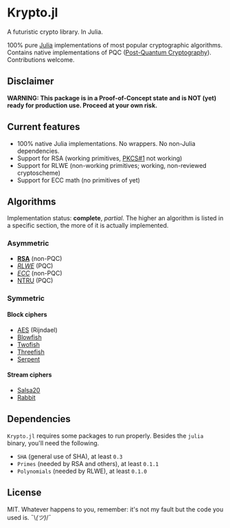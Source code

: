 Krypto.jl
=========
A futuristic crypto library. In Julia.

100% pure [Julia](https://github.com/JuliaLang/julia) implementations of most popular cryptographic algorithms. Contains native implementations of PQC ([Post-Quantum Cryptography](https://en.wikipedia.org/wiki/Post-quantum_cryptography)). Contributions welcome.

## Disclaimer
**WARNING: This package is in a Proof-of-Concept state and is NOT (yet) ready for production use. Proceed at your own risk.**

## Current features
- 100% native Julia implementations. No wrappers. No non-Julia dependencies.
- Support for RSA (working primitives, [PKCS#1](https://en.wikipedia.org/wiki/PKCS_1) not working)
- Support for RLWE (non-working primitives; working, non-reviewed cryptoscheme)
- Support for ECC math (no primitives of yet)

## Algorithms
Implementation status: **complete**, *partial*. The higher an algorithm is listed in a specific section, the more of it is actually implemented.

### Asymmetric
- [**RSA**](https://en.wikipedia.org/wiki/RSA_(cryptosystem)) (non-PQC)
- [*RLWE*](https://en.wikipedia.org/wiki/Ring_Learning_with_Errors) (PQC)
- [*ECC*](https://en.wikipedia.org/wiki/Elliptic_curve_cryptography) (non-PQC)
- [NTRU](https://en.wikipedia.org/wiki/NTRU) (PQC)

### Symmetric
#### Block ciphers
- [AES](https://en.wikipedia.org/wiki/Advanced_Encryption_Standard) (Rijndael)
- [Blowfish](https://en.wikipedia.org/wiki/Blowfish_(cipher))
- [Twofish](https://en.wikipedia.org/wiki/Twofish)
- [Threefish](https://en.wikipedia.org/wiki/Threefish)
- [Serpent](https://en.wikipedia.org/wiki/Serpent_(cipher))

#### Stream ciphers
- [Salsa20](https://en.wikipedia.org/wiki/Salsa20)
- [Rabbit](https://en.wikipedia.org/wiki/Rabbit_(cipher))

## Dependencies
`Krypto.jl` requires some packages to run properly. Besides the `julia` binary, you'll need the following.
- `SHA` (general use of SHA), at least `0.3`
- `Primes` (needed by RSA and others), at least `0.1.1`
- `Polynomials` (needed by RLWE), at least `0.1.0`

## License
MIT. Whatever happens to you, remember: it's not my fault but the code you used is. ¯\\_(ツ)_/¯
